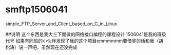 # smftp1506041
simple_FTP_Server_and_Client_based_on_C_in_Linux

##说明
  这个东西是我大三下期做的网络接口编程的课程设计
  1506041是我的班级代号
  如果有同班的小伙伴发现了我的这个项目emmmmmm要借鉴的话和我（胡松涛）说一声吧，虽然现在还没完成
